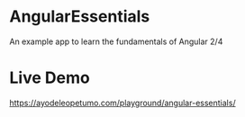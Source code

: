 # AngularEssentials

An example app to learn the fundamentals of Angular 2/4

# Live Demo
https://ayodeleopetumo.com/playground/angular-essentials/
